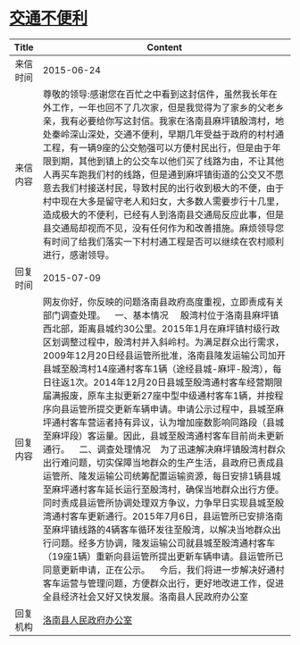 # <a href="http://www.shangluo.gov.cn/zmhd/ldxxxx.jsp?urltype=leadermail.LeaderMailContentUrl&wbtreeid=1112&leadermailid=3214">交通不便利</a>
| Title |                                                                                                                                                                                                                                                                                                                                Content                                                                                                                                                                                                                                                                                                                                |
|:-----:|-----------------------------------------------------------------------------------------------------------------------------------------------------------------------------------------------------------------------------------------------------------------------------------------------------------------------------------------------------------------------------------------------------------------------------------------------------------------------------------------------------------------------------------------------------------------------------------------------------------------------------------------------------------------------|
| 来信时间  | 2015-06-24                                                                                                                                                                                                                                                                                                                                                                                                                                                                                                                                                                                                                                                            |
| 来信内容  | 尊敬的领导:感谢您在百忙之中看到这封信件，虽然我长年在外工作，一年也回不了几次家，但是我觉得为了家乡的父老乡亲，我有必要给你写这封信。我家在洛南县麻坪镇殷湾村，地处秦岭深山深处，交通不便利，早期几年受益于政府的村村通工程，有一辆9座的公交勉强可以方便村民出行，但是由于年限到期，其他到镇上的公交车以他们买了线路为由，不让其他人再买车跑我们村的线路，但是通到麻坪镇街道的公交又不愿意去我们村接送村民，导致村民的出行收到极大的不便，由于村中现在大多是留守老人和妇女，大多数人需要步行十几里，造成极大的不便利，已经有人到洛南县交通局反应此事，但是县交通局却视而不见，没有任何作为和改善措施。麻烦领导您有时间了给我们落实一下村村通工程是否可以继续在农村顺利进行，感谢领导。                                                                                                                                                                                                                                                                                                                          |
| 回复时间  | 2015-07-09                                                                                                                                                                                                                                                                                                                                                                                                                                                                                                                                                                                                                                                            |
| 回复内容  | 网友你好，你反映的问题洛南县政府高度重视，立即责成有关部门调查处理。    一、基本情况     殷湾村位于洛南县麻坪镇西北部，距离县城约30公里。2015年1月在麻坪镇村级行政区划调整过程中，殷湾村并入斜岭村。为满足群众出行需求，2009年12月20日经县运管所批准，洛南县隆发运输公司加开县城至殷湾村14座通村客车1辆（途经县城-麻坪-殷湾），每日往返1次。2014年12月20日县城至殷湾通村客车经营期限届满报废，原车主拟更新27座中型中级通村客车1辆，并按程序向县运管所提交更新车辆申请。申请公示过程中，县城至麻坪通村客车营运者持有异议，认为增加座数影响同路段（县城至麻坪段）客运量。因此，县城至殷湾通村客车目前尚未更新通行。    二、调查处理情况    为了迅速解决麻坪镇殷湾村群众出行难问题，切实保障当地群众的生产生活，县政府已责成县运管所、隆发运输公司统筹配置运输资源，每日安排1辆县城至麻坪通村客车延长运行至殷湾村，确保当地群众出行方便。同时责成县运管所协调处理双方争议，力争早日实现县城至殷湾通村客车更新通行。2015年7月6日，县运管所已安排洛南至麻坪镇线路的4辆客车循环发往至殷湾，以解决当地群众出行问题。经多方协调，隆发运输公司就县城至殷湾通村客车（19座1辆）重新向县运管所提出更新车辆申请。县运管所已同意更新申请，正在公示。    今后，我们将进一步解决好通村客车运营与管理问题，方便群众出行，更好地改进工作，促进全县经济社会又好又快发展。洛南县人民政府办公室 |
| 回复机构  | <a href="../../categories/agencies/洛南县人民政府办公室.md">洛南县人民政府办公室</a>                                                                                                                                                                                                                                                                                                                                                                                                                                                                                                                                                                                                      |